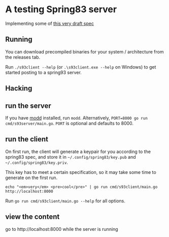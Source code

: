 # A testing Spring83 server

Implementing some of [this very draft spec](https://github.com/robinsloan/spring-83-spec/blob/main/draft-20220609.md)

## Running

You can download precompiled binaries for your system / architecture from the releases tab.

Run `./s93client --help` (or `.\s93client.exe --help` on Windows) to get started posting to a spring93 server.

## Hacking

## run the server

If you have [modd]() installed, run `modd`. Alternatively, `PORT=8000 go run cmd/s93server/main.go`.
`PORT` is optional and defaults to 8000.

## run the client

On first run, the client will generate a keypair for you according to the spring83 spec, and store it in `~/.config/spring83/key.pub` and `~/.config/spring83/key.priv`.

This key has to meet a certain specification, so it may take some time to generate on the first run.

`echo "<em>very</em> <pre>cool</pre>" | go run cmd/s93client/main.go http://localhost:8000`

Run `go run cmd/s93client/main.go --help` for all options.

## view the content

go to http://localhost:8000 while the server is running
